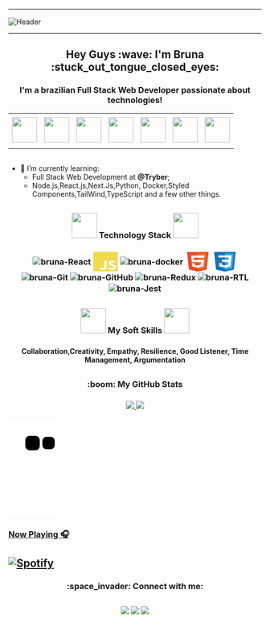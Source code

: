 
-----

<div>
<img align="center" alt="Header" src="https://github.com/joaopauloaramuni/joaopauloaramuni/blob/master/img/header.png?raw=true"/>
</div>

-----
<h2 align="center">Hey Guys :wave: I'm Bruna :stuck_out_tongue_closed_eyes:</h2>
<h3 align="center">I'm a brazilian Full Stack Web Developer passionate about technologies!</h3>

<table align="center" width="100%">
<tr>
 <td align="center" colspan="11"></td>
</tr> 
<tr>
<td><a href="https://github.com/BrunaEduarda03" target="_blank"><img src="https://github.com/joaopauloaramuni/joaopauloaramuni/blob/master/img/github.png?raw=true" width="50px" height="50px"/></a>
</td>
<td><a href="mailto:brunaduda37@gmail.com" target="_blank"><img src="https://github.com/joaopauloaramuni/joaopauloaramuni/blob/master/img/gmail.png?raw=true" width="50px" height="50px"/></a>
</td>
<td><a href="https://wa.me/5583996635326" target="_blank"><img src="https://github.com/joaopauloaramuni/joaopauloaramuni/blob/master/img/wpp.png?raw=true" width="50px" height="50px"/></a>
</td>
<td><a href="https://www.instagram.com/brunaeduarda_xp/" target="_blank"><img src="https://github.com/joaopauloaramuni/joaopauloaramuni/blob/master/img/insta.png?raw=true" width="50px" height="50px"/></a>
</td>
<td><a href="https://www.linkedin.com/in/bruna-eduarda-a06a1b18b/" target="_blank"><img src="https://github.com/joaopauloaramuni/joaopauloaramuni/blob/master/img/linkedin.png?raw=true" width="50px" height="50px"/></a>
</td>
<td><a href="https://slack.com/app_redirect?channel=U02TNAAH6UX"><img src="https://github.com/joaopauloaramuni/joaopauloaramuni/blob/master/img/slack.png?raw=true" width="50px" height="50px"/></a>
</td>
<td> <a href="https://discordapp.com/users/959151773728251914" target="_blank"><img src="https://github.com/joaopauloaramuni/joaopauloaramuni/blob/master/img/discord.png?raw=true" width="50px" height="50px"/></a>
</td>

</tr>
<tr>
 <td align="center" colspan="11"></td>
</tr> 
</table> 

  ## 
  
- :seedling: I’m currently learning:
	- Full Stack Web Development at __@Tryber__;
	- Node.js,React.js,Next.Js,Python, Docker,Styled Components,TailWind,TypeScript and a few other things.


	
## 
	 
<div>
	<h3 align="center">
		<img src="https://cdn-icons-png.flaticon.com/512/3062/3062533.png" width="50px" height="50px" margin-left="10px">
		 Technology Stack
		<img src="https://blog.peoplefirstps.com/hubfs/226%20-%20Data.png" width="50px" height="50px">
	<h3>
	<div align="center">
<img align="center" alt="bruna-React" height="40" width="50" src="https://cdn.jsdelivr.net/gh/devicons/devicon/icons/react/react-original-wordmark.svg">
  <img align="center" alt="bruna-Js" height="40" width="50" src="https://raw.githubusercontent.com/devicons/devicon/master/icons/javascript/javascript-plain.svg">
<img align="center" alt="bruna-docker" height="40" width="50" src="https://img.icons8.com/color/344/docker.png">
  <img align="center" alt="bruna-HTML" height="40" width="50" src="https://raw.githubusercontent.com/devicons/devicon/master/icons/html5/html5-original.svg">
  <img align="center" alt="bruna-CSS" height="40" width="50" src="https://raw.githubusercontent.com/devicons/devicon/master/icons/css3/css3-original.svg">
  <img align="center" alt="bruna-Git" height="40" width="50" src="https://cdn.jsdelivr.net/gh/devicons/devicon/icons/git/git-original.svg" />
  <img align="center" alt="bruna-GitHub" height="40" width="50" src="https://cdn.jsdelivr.net/gh/devicons/devicon/icons/github/github-original.svg" />
  <img align="center" alt="bruna-Redux" height="50" width="60" src="https://upload.wikimedia.org/wikipedia/commons/4/49/Redux.png" />
  <img align="center" alt="bruna-RTL" height="40" width="50" src="https://testing-library.com/img/octopus-128x128.png" />
  <img align="center" alt="bruna-Jest" height="40" width="50" src="https://cdn.jsdelivr.net/gh/devicons/devicon/icons/jest/jest-plain.svg" />
 </div> 
		
		
## 	
		 
<div>
	<h3 align="center">
		<img src="https://cdn-icons-png.flaticon.com/512/3062/3062533.png" width="50px" height="50px" margin-left="10px">
		 My Soft Skills
		<img src="https://blog.peoplefirstps.com/hubfs/226%20-%20Data.png" width="50px" height="50px">
	<h3>
	<h4 align="center">Collaboration,Creativity, Empathy, Resilience, Good Listener, Time Management, Argumentation<h4>
</div>
		
##
		
		
 <div >
</div>
 
<div align="center">
<h3 align="center"> :boom:  My GitHub Stats <h3>
  <a href="https://github.com/BrunaEduarda03">
  <img height="180em" src="https://github-readme-stats.vercel.app/api?username=BrunaEduarda03&show_icons=true&theme=midnight-purple&include_all_commits=true&count_private=true"/>
  <img height="180em" src="https://github-readme-stats.vercel.app/api/top-langs/?username=BrunaEduarda03&layout=compact&langs_count=7&theme=midnight-purple"/>
</div>
	
![Snake animation](https://github.com/BrunaEduarda03/BrunaEduarda03/blob/output/github-contribution-grid-snake.svg)
	
</div>
	


### Now Playing 🎧


	
[![Spotify](https://novatorem-yglji31yq-brunaeduarda03.vercel.app/api/spotify)](https://open.spotify.com/user/12180255410)
---
		
<h3 align="center"> :space_invader: Connect with me: <h3>
	
	
## 
	
	
<div align="center">

  <a href = "mailto:brunaduda37@gmail.com"><img src="https://img.shields.io/badge/-Gmail-%23333?style=for-the-badge&logo=gmail&logoColor=white" target="_blank"></a>
  <a href="https://www.linkedin.com/in/bruna-eduarda-a06a1b18b/" target="_blank"><img src="https://img.shields.io/badge/-LinkedIn-%230077B5?style=for-the-badge&logo=linkedin&logoColor=white" target="_blank"></a> 
  <a href="https://www.instagram.com/brunaeduarda_xp/" target="_blank"><img src="https://img.shields.io/badge/-Instagram-%23E4405F?style=for-the-badge&logo=instagram&logoColor=white" target="_blank"></a>
</div>


 
